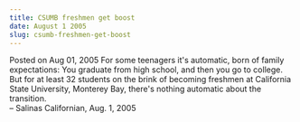 ```yaml
---
title: CSUMB freshmen get boost
date: August 1 2005
slug: csumb-freshmen-get-boost
---
```





<span class="date">Posted on Aug 01, 2005    </span>
For some teenagers it&apos;s automatic, born of family expectations: You
graduate from high school, and then you go to college. But for at
least 32 students on the brink of becoming freshmen at California
State University, Monterey Bay, there&apos;s nothing automatic about the
transition.<br>
&#x2013; Salinas Californian, Aug. 1, 2005<br/></br>




